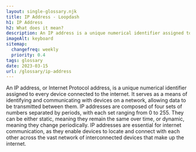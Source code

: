```yaml
--- 
layout: single-glossary.njk
title: IP Address - Loopdash
h1: IP Address
h2: What does it mean?
description: An IP address is a unique numerical identifier assigned to a device connected to a network, which can be used to track and manage user activity on a Wordpress website.
imageAlt: keyboard
sitemap:
  changefreq: weekly
  priority: 0.4
tags: glossary
date: 2023-03-15
url: /glossary/ip-address
---
```


An IP address, or Internet Protocol address, is a unique numerical identifier assigned to every device connected to the internet. It serves as a means of identifying and communicating with devices on a network, allowing data to be transmitted between them. IP addresses are composed of four sets of numbers separated by periods, with each set ranging from 0 to 255. They can be either static, meaning they remain the same over time, or dynamic, meaning they change periodically. IP addresses are essential for internet communication, as they enable devices to locate and connect with each other across the vast network of interconnected devices that make up the internet.

